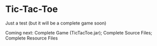 # Tic-Tac-Toe
Just a test (but it will be a complete game soon)

Coming next:
  Complete Game (TicTacToe.jar); 
  Complete Source Files; 
  Complete Resource Files
